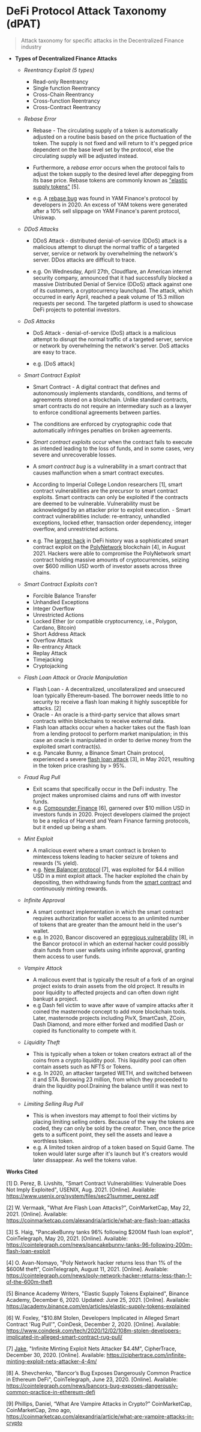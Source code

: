 # DeFi Protocol Attack Taxonomy (dPAT)

> Attack taxonomy for specific attacks in the Decentralized Finance industry

-   **Types of Decentralized Finance Attacks**


    -   *Reentrancy Exploit (5 types)* </br>


          - Read-only Reentrancy </br>
          - Single function Reentrancy </br>
          - Cross-Chain Reentrancy </br>
          - Cross-function Reentrancy </br>
          - Cross-Contract Reentrancy </br>
        
    -   *Rebase Error*
        - Rebase - The circulating supply of a token is automatically adjusted on a routine basis based on the price fluctuation of the token. The supply is not fixed and will return to it's pegged price dependent on the base level set by the protocol, else the circulating supply will be adjusted instead. 

        - Furthermore, a *rebase error* occurs when the protocol fails to adjust the token supply to the desired level after depegging from its base price. Rebase tokens are commonly known as ["elastic supply tokens"](https://academy.binance.com/en/articles/elastic-supply-tokens-explained) \[5\].
        - e.g. A [rebase bug](https://cryptopotato.com/yam-developers-reveal-bug-in-rebase-contract/) was found in YAM Finance's protocol by developers in 2020. An excess of YAM tokens were generated after a 10% sell slippage on YAM Finance's parent protocol, Uniswap.
        
    -   *DDoS Attacks*
        - DDoS Attack - distributed denial-of-service (DDoS) attack is a malicious attempt to disrupt the normal traffic of a targeted server, service or network by overwhelming the network's server. DDos attacks are difficult to trace.

        - e.g. On Wednesday, April 27th, Cloudflare, an American internet security company, announced that it had successfully blocked a massive Distributed Denial of Service (DDoS) attack against one of its customers, a cryptocurrency launchpad. The attack, which occurred in early April, reached a peak volume of 15.3 million requests per second. The targeted platform is used to showcase DeFi projects to potential investors.

    -   *DoS Attacks*
        - DoS Attack - denial-of-service (DoS) attack is a malicious attempt to disrupt the normal traffic of a targeted server, service or network by overwhelming the network's server. DoS attacks are easy to trace.

        - e.g. [DoS attack]

    -   *Smart Contract Exploit*
        - Smart Contract - A digital contract that defines and autonomously implements standards, conditions, and terms of agreements stored on a blockchain. Unlike standard contracts, smart contracts do not require an intermediary such as a lawyer to enforce conditional agreements between parties. 
        - The conditions are enforced by cryptographic code that automatically infringes penalties on broken agreements.

        - *Smart contract exploits* occur when the contract fails to execute as intended leading to the loss of funds, and in some cases, very severe and unrecoverable losses. 
        
        - A *smart contract bug* is a vulnerability in a smart contract that causes malfunction when a smart contract executes.
        
        - According to Imperial College London researchers \[1\], smart contract vulnerabilities are the precursor to smart contract exploits. Smart contracts can only be exploited if the contracts are deemed to be vulnerable. Vulnerability must be acknowledged by an attacker prior to exploit execution.
                - Smart contract vulnerabilities include: re-entrancy, unhandled exceptions, locked ether, transaction order dependency, integer overflow, and unrestricted actions.

        - e.g. The [largest hack](https://twitter.com/polynetwork2/status/1425073987164381196?lang=en) in DeFi history was a sophisticated smart contract exploit on the [PolyNetwork](https://cointelegraph.com/news/poly-network-hacker-returns-less-than-1-of-the-600m-theft) blockchain \[4\], in August 2021. Hackers were able to compromise the PolyNetwork smart contract holding massive amounts of cryptocurrencies, seizing over $600 million USD worth of investor assets across three chains.

    -   *Smart Contract Exploits con't*
         - Forcible Balance Transfer
         - Unhandled Exceptions
         - Integer Overflow
         - Unrestricted Actions
         - Locked Ether (or compatible cryptocurrency, i.e., Polygon, Cardano, Bitcoin)
         - Short Address Attack
         - Overflow Attack
         - Re-entrancy Attack
         - Replay Attack
         - Timejacking
         - Cryptojacking

    -   *Flash Loan Attack* or *Oracle Manipulation*
         - Flash Loan - A decentralized, uncollateralized and unsecured loan typically Ethereum-based. The borrower needs little to no security to receive a flash loan making it highly susceptible for attacks. \[2\]
         - Oracle - An oracle is a third-party service that allows smart contracts within blockchains to receive external data.
         - Flash loan attacks occur when a hacker takes out the flash loan from a lending protocol to perform market manipulation; in this case an oracle is manipulated in order to derive money from the exploited smart contract(s).
         - e.g. Pancake Bunny, a Binance Smart Chain protocol, experienced a severe [flash loan attack](https://cointelegraph.com/news/pancakebunny-tanks-96-following-200m-flash-loan-exploit) \[3\], in May 2021, resulting in the token price crashing by > 95%.

    -   *Fraud Rug Pull*
         - Exit scams that specifically occur in the DeFi industry. The project makes unpromised claims and runs off with investor funds.
         - e.g. [Compounder Finance](https://www.coindesk.com/tech/2020/12/02/108m-stolen-developers-implicated-in-alleged-smart-contract-rug-pull/) \[6\], garnered over $10 million USD in investors funds in 2020. Project developers claimed the project to be a replica of Harvest and Yearn Finance farming protocols, but it ended up being a sham. 

    -   *Mint Exploit*
          - A malicious event where a smart contract is broken to mintexcess tokens leading to hacker seizure of tokens and rewards (% yield).
          - e.g. [New Balancer protocol](https://ciphertrace.com/infinite-minting-exploit-nets-attacker-4-4m/) \[7\], was exploited for $4.4 million USD in a mint exploit attack. The hacker exploited the chain by depositing, then withdrawing funds from the [smart contract](https://etherscan.io/tx/0xf81fb72ee096e0d7afe4b99a55b723110604fb26ec82846043cfc396e1fa79da) and continuously minting rewards.

    -   *Infinite Approval*
        - A smart contract implementation in which the smart contract requires authorization for wallet access to an unlimited number of tokens that are greater than the amount held in the user's wallet.
         - e.g. In 2020, Bancor discovered an [egregious vulnerability](https://cointelegraph.com/news/bancors-bug-exposes-dangerously-common-practice-in-ethereum-defi) \[8\], in the Bancor protocol in which an external hacker could possibly drain funds from user wallets using infinite approval, granting them access to user funds.

    - *Vampire Attack*
       - A malicous event that is typically the result of a fork of an orginal project exists to drain assets from the old project. It results in poor liquidity to affected projects and can often down right
         bankupt a project.
       - e.g Dash fell victim to wave after wave of vampire attacks after it coined the masternode concept to add more blockchain tools. Later, masternode projects including PivX, SmartCash, ZCoin, Dash Diamond, and more either forked and modified Dash or copied its functionality to compete with it.

    - *Liquidity Theft*
      - This is typically when a token or token creators extract all of the coins from a crypto liquidity pool. This liquidity pool can often contain assets such as NFTS or Tokens.
      - e.g. In 2020, an attacker targeted WETH, and switched between it and STA. Borowing 23 million, from which they proceeded to drain the liquidity pool.Draining the balance untill it was next to nothing.

    - *Limiting Selling Rug Pull*
      -  This is when investors may attempt to fool their victims by placing limiting selling orders. Because of the way the tokens are coded, they can only be sold by the creator. Then, once the price gets to a sufficent point, they sell the assets and leave a worthless token.
      -  e.g. A limited token airdrop of a token based on Squid Game. The token would later surge after it's launch but it's creators would later dissappear. As well the tokens value. 

**Works Cited**

\[1\] D. Perez, B. Livshits, "Smart Contract Vulnerabilities: Vulnerable Does Not Imply Exploited", USENIX, Aug. 2021. [Online]. Available: https://www.usenix.org/system/files/sec21summer_perez.pdf

\[2\] W. Vermaak, "What Are Flash Loan Attacks?", CoinMarketCap, May 22, 2021. [Online]. Available: https://coinmarketcap.com/alexandria/article/what-are-flash-loan-attacks

\[3\] S. Haig, "PancakeBunny tanks 96% following $200M flash loan exploit", CoinTelegraph, May 20, 2021. [Online]. Available: https://cointelegraph.com/news/pancakebunny-tanks-96-following-200m-flash-loan-exploit

\[4\] O. Avan-Nomayo, "Poly Network hacker returns less than 1% of the $600M theft", CoinTelegraph, August 11, 2021. [Online]. Available: https://cointelegraph.com/news/poly-network-hacker-returns-less-than-1-of-the-600m-theft

\[5\] Binance Academy Writers, "Elastic Supply Tokens Explained", Binance Academy, December 6, 2020. Updated: June 25, 2021. [Online]. Available: https://academy.binance.com/en/articles/elastic-supply-tokens-explained

\[6\] W. Foxley, "$10.8M Stolen, Developers Implicated in Alleged Smart Contract 'Rug Pull'", CoinDesk, December 2, 2020. [Online]. Available: https://www.coindesk.com/tech/2020/12/02/108m-stolen-developers-implicated-in-alleged-smart-contract-rug-pull/

\[7\] [Jake](https://ciphertrace.com/author/jake/), "Infinite Minting Exploit Nets Attacker $4.4M", CipherTrace, December 30, 2020. [Online]. Available: https://ciphertrace.com/infinite-minting-exploit-nets-attacker-4-4m/

\[8\] A. Shevchenko, "Bancor’s Bug Exposes Dangerously Common Practice in Ethereum DeFi", CoinTelegraph, June 23, 2020. [Online]. Available: https://cointelegraph.com/news/bancors-bug-exposes-dangerously-common-practice-in-ethereum-defi

 \[9\] Phillips, Daniel, “What Are Vampire Attacks in Crypto?” CoinMarketCap, CoinMarketCap, 2mo ago, https://coinmarketcap.com/alexandria/article/what-are-vampire-attacks-in-crypto
